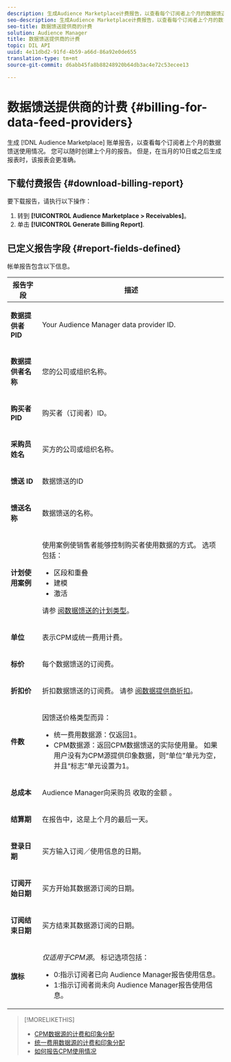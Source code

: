 ```yaml
---
description: 生成Audience Marketplace计费报告，以查看每个订阅者上个月的数据馈送使用情况。 您可以随时创建上个月的报告。 但是，在当月的10日或之后生成报表时，该报表会更准确。
seo-description: 生成Audience Marketplace计费报告，以查看每个订阅者上个月的数据馈送使用情况。 您可以随时创建上个月的报告。 但是，在当月的10日或之后生成报表时，该报表会更准确。
seo-title: 数据馈送提供商的计费
solution: Audience Manager
title: 数据馈送提供商的计费
topic: DIL API
uuid: 4e11dbd2-91fd-4b59-a66d-86a92e0de655
translation-type: tm+mt
source-git-commit: d6abb45fa8b88248920b64db3ac4e72c53ecee13

---
```



# 数据馈送提供商的计费 {#billing-for-data-feed-providers}

生成 [!DNL Audience Marketplace] 账单报告，以查看每个订阅者上个月的数据馈送使用情况。 您可以随时创建上个月的报告。 但是，在当月的10日或之后生成报表时，该报表会更准确。

## 下载付费报告 {#download-billing-report}

要下载报告，请执行以下操作：

1. 转到 **[!UICONTROL Audience Marketplace > Receivables]**。
1. 单击 **[!UICONTROL Generate Billing Report]**.

## 已定义报告字段 {#report-fields-defined}

帐单报告包含以下信息。

<table id="table_B433D5059F6446068683E425B1D87520"> 
 <thead> 
  <tr> 
   <th colname="col1" class="entry"> 报告字段 </th> 
   <th colname="col2" class="entry"> 描述 </th> 
  </tr> 
 </thead>
 <tbody> 
  <tr> 
   <td colname="col1"> <p><b><span class="uicontrol"> 数据提供者PID</span></b> </p> </td> 
   <td colname="col2"> <p>Your <span class="keyword"> Audience Manager</span> data provider ID. </p> </td> 
  </tr> 
  <tr> 
   <td colname="col1"> <p><b><span class="uicontrol"> 数据提供者名称</span></b> </p> </td> 
   <td colname="col2"> <p>您的公司或组织名称。 </p> </td> 
  </tr> 
  <tr> 
   <td colname="col1"> <p><b><span class="uicontrol"> 购买者PID</span></b> </p> </td> 
   <td colname="col2"> <p>购买者（订阅者）ID。 </p> </td> 
  </tr> 
  <tr> 
   <td colname="col1"> <p><b><span class="uicontrol"> 采购员姓名</span></b> </p> </td> 
   <td colname="col2"> <p>买方的公司或组织名称。 </p> </td> 
  </tr> 
  <tr> 
   <td colname="col1"> <p><b><span class="uicontrol"> 馈送 ID</span></b> </p> </td> 
   <td colname="col2"> <p>数据馈送的ID </p> </td> 
  </tr> 
  <tr> 
   <td colname="col1"> <p><b><span class="uicontrol"> 馈送名称</span></b> </p> </td> 
   <td colname="col2"> <p>数据馈送的名称。 </p> </td> 
  </tr> 
  <tr> 
   <td colname="col1"> <p><b><span class="uicontrol"> 计划使用案例</span></b> </p> </td> 
   <td colname="col2"> <p>使用案例使销售者能够控制购买者使用数据的方式。 选项包括： </p> 
    <ul id="ul_8230A93B5DCE4C10B025D3C761F72CEF"> 
     <li id="li_3400C6475F6D43D7AF54D9A0ED9C09E0">区段和重叠 </li> 
     <li id="li_65DFEF1EA6C341ACB5B72FF629F10AFC">建模 </li> 
     <li id="li_B84935B93ADE4D299732CE7E099DF7B3">激活 </li> 
    </ul> <p>请参 <a href="../../../features/audience-marketplace/marketplace-data-providers/marketplace-create-manage-feeds.md#plan-types"> 阅数据馈送的计划类型</a>。 </p> </td> 
  </tr> 
  <tr> 
   <td colname="col1"> <p><b><span class="uicontrol"> 单位</span></b> </p> </td> 
   <td colname="col2"> <p>表示CPM或统一费用计费。 </p> </td> 
  </tr> 
  <tr> 
   <td colname="col1"> <p><b><span class="uicontrol"> 标价</span></b> </p> </td> 
   <td colname="col2"> <p>每个数据馈送的订阅费。 </p> </td> 
  </tr> 
  <tr> 
   <td colname="col1"> <p><b><span class="uicontrol"> 折扣价</span></b> </p> </td> 
   <td colname="col2"> <p>折扣数据馈送的订阅费。 请参 <a href="../../../features/audience-marketplace/marketplace-data-providers/marketplace-create-manage-feeds.md#discounts"> 阅数据提供商折扣</a>。 </p> </td> 
  </tr> 
  <tr> 
   <td colname="col1"> <p><b><span class="uicontrol"> 件数</span></b> </p> </td> 
   <td colname="col2"> <p>因馈送价格类型而异： </p> 
    <ul id="ul_01550B436EEE4FBC8C9945E08E3CE2C6"> 
     <li id="li_C589F6A751AB407E853AC6F726A47F14">统一费用数据源：仅返回1。 </li> 
     <li id="li_F93F8AEB2D8C45BFA0305E7808AFF848">CPM数据源：返回CPM数据馈送的实际使用量。 如果用户没有为CPM源提供印象数据，则“单位”单元为空，并且“标志”单元设置为1。 </li> 
    </ul> </td> 
  </tr> 
  <tr> 
   <td colname="col1"> <p><b><span class="uicontrol"> 总成本</span></b> </p> </td> 
   <td colname="col2"> <p>Audience Manager向采购员 <span class="keyword"> 收取的金额</span> 。 </p> </td> 
  </tr> 
  <tr> 
   <td colname="col1"> <p><b><span class="uicontrol"> 结算期</span></b> </p> </td> 
   <td colname="col2"> <p> 在报告中，这是上个月的最后一天。 </p> </td> 
  </tr> 
  <tr> 
   <td colname="col1"> <p><b><span class="uicontrol"> 登录日期</span></b> </p> </td> 
   <td colname="col2"> <p>买方输入订阅／使用信息的日期。 </p> </td> 
  </tr> 
  <tr> 
   <td colname="col1"> <p><b><span class="uicontrol"> 订阅开始日期</span></b> </p> </td> 
   <td colname="col2"> <p>买方开始其数据源订阅的日期。 </p> </td> 
  </tr> 
  <tr> 
   <td colname="col1"> <p><b><span class="uicontrol"> 订阅结束日期</span></b> </p> </td> 
   <td colname="col2"> <p>买方结束其数据源订阅的日期。 </p> </td> 
  </tr> 
  <tr> 
   <td colname="col1"> <p><b><span class="uicontrol"> 旗标</span></b> </p> </td> 
   <td colname="col2"> <p> <i>仅适用于CPM源</i>。 标记选项包括： </p> 
    <ul id="ul_509BC73B754A43299F8D719AB0805ABD"> 
     <li id="li_AB35E33B68EC49A187495DF6B9D86563">0:指示订阅者已向 <span class="keyword"> Audience Manager报告使用信息</span>。 </li> 
     <li id="li_2E4871B127A84EC586A9F3659F52D67E">1:指示订阅者尚未向 <span class="keyword"> Audience Manager报告使用信息</span>。 </li> 
    </ul> </td> 
  </tr> 
 </tbody> 
</table>

>[!MORELIKETHIS]
>
>* [CPM数据源的计费和印象分配](../../../features/audience-marketplace/marketplace-data-buyers/marketplace-buyer-billing.md#cost-attribution)
>* [统一费用数据源的计费和印象分配](../../../features/audience-marketplace/marketplace-data-buyers/marketplace-buyer-billing.md)
>* [如何报告CPM使用情况](../../../features/audience-marketplace/marketplace-data-buyers/marketplace-buyer-billing.md#report-cpm-usage)

